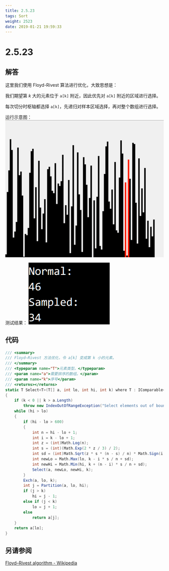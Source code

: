 ```yaml
---
title: 2.5.23
tags: Sort
weight: 2523
date: 2019-01-21 19:59:33
---
```


# 2.5.23


## 解答

这里我们使用 Floyd-Rivest 算法进行优化，大致思想是：

我们期望第 $k$ 大的元素位于 `a[k]` 附近，因此优先对 `a[k]` 附近的区域进行选择。

每次切分时枢轴都选择 `a[k]`，先递归对样本区域选择，再对整个数组进行选择。

运行示意图：
![](/resources/2-5-23/1.gif)

测试结果：
![](/resources/2-5-23/2.png)

## 代码

```csharp
/// <summary>
/// Floyd–Rivest 方法优化，令 a[k] 变成第 k 小的元素。
/// </summary>
/// <typeparam name="T">元素类型。</typeparam>
/// <param name="a">需要排序的数组。</param>
/// <param name="k">序号</param>
/// <returns></returns>
static T Select<T>(T[] a, int lo, int hi, int k) where T : IComparable<T>
{
    if (k < 0 || k > a.Length)
        throw new IndexOutOfRangeException("Select elements out of bounds");          
    while (hi > lo)
    {
        if (hi - lo > 600)
        {
            int n = hi - lo + 1;
            int i = k - lo + 1;
            int z = (int)Math.Log(n);
            int s = (int)(Math.Exp(2 * z / 3) / 2);
            int sd = (int)Math.Sqrt(z * s * (n - s) / n) * Math.Sign(i - n / 2) / 2;
            int newLo = Math.Max(lo, k - i * s / n + sd);
            int newHi = Math.Min(hi, k + (n - i) * s / n + sd);
            Select(a, newLo, newHi, k);
        }
        Exch(a, lo, k);
        int j = Partition(a, lo, hi);
        if (j > k)
            hi = j - 1;
        else if (j < k)
            lo = j + 1;
        else
            return a[j];
    }
    return a[lo];
}
```

## 另请参阅

[Floyd–Rivest algorithm - Wikipedia](https://en.wikipedia.org/wiki/Floyd–Rivest_algorithm)
